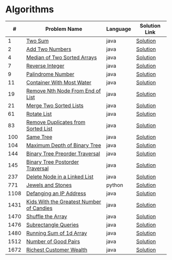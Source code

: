 # Algorithms

|#|Problem Name|Language|Solution Link|
---|---|---|---
|1|[Two Sum](https://leetcode.com/problems/two-sum/)|java|[Solution](./TwoSum.java)|
|2|[Add Two Numbers](https://leetcode.com/problems/add-two-numbers/)|java|[Solution](./AddTwoNumbers.java)|
|4|[Median of Two Sorted Arrays](https://leetcode.com/problems/median-of-two-sorted-arrays/)|java|[Solution](./MedianOfTwoSortedArrays.java)|
|7|[Reverse Integer](https://leetcode.com/problems/reverse-integer/)|java|[Solution](./ReverseInteger.java)|
|9|[Palindrome Number](https://leetcode.com/problems/palindrome-number/)|java|[Solution](./PalindromeNumber.java)|
|11|[Container With Most Water](https://leetcode.com/problems/container-with-most-water/)|java|[Solution](./ContainerWithMostWater.java)|
|19|[Remove Nth Node From End of List](https://leetcode.com/problems/remove-nth-node-from-end-of-list/)|java|[Solution](./RemoveNthNodeFromEndofList.java)|
|21|[Merge Two Sorted Lists](https://leetcode.com/problems/merge-two-sorted-lists/)|java|[Solution](./MergeTwoSortedLists.java)|
|61|[Rotate List](https://leetcode.com/problems/rotate-list/)|java|[Solution](./RotateList.java)|
|83|[Remove Duplicates from Sorted List](https://leetcode.com/problems/remove-duplicates-from-sorted-list/)|java|[Solution](./RemoveDuplicatesfromSortedList.java)|
|100|[Same Tree](https://leetcode.com/problems/same-tree/)|java|[Solution](./SameTree.java)|
|104|[Maximum Depth of Binary Tree](https://leetcode.com/problems/maximum-depth-of-binary-tree/)|java|[Solution](./MaximumDepthofBinaryTree.java)|
|144|[Binary Tree Preorder Traversal](https://leetcode.com/problems/binary-tree-preorder-traversal/)|java|[Solution](./BinaryTreePreorderTraversal.java)|
|145|[Binary Tree Postorder Traversal](https://leetcode.com/problems/binary-tree-postorder-traversal/)|java|[Solution](./BinaryTreePostorderTraversal.java)|
|237|[Delete Node in a Linked List](https://leetcode.com/problems/delete-node-in-a-linked-list/)|java|[Solution](./DeleteNodeinaLinkedList.java)|
|771|[Jewels and Stones](https://leetcode.com/problems/jewels-and-stones/)|python|[Solution](./JewelsandStones.py)|
|1108|[Defanging an IP Address](https://leetcode.com/problems/defanging-an-ip-address/)|java|[Solution](./DefanginganIPAddress.java)|
|1431|[Kids With the Greatest Number of Candies](https://leetcode.com/problems/kids-with-the-greatest-number-of-candies/)|java|[Solution](./KidsWiththeGreatestNumberofCandies.java)|
|1470|[Shuffle the Array](https://leetcode.com/problems/shuffle-the-array/)|java|[Solution](./ShuffletheArray.java)|
|1476|[Subrectangle Queries](https://leetcode.com/problems/subrectangle-queries/)|java|[Solution](./SubrectangleQueries.java)|
|1480|[Running Sum of 1d Array](https://leetcode.com/problems/running-sum-of-1d-array/)|java|[Solution](./RunningSumof1dArray.java)|
|1512|[Number of Good Pairs](https://leetcode.com/problems/number-of-good-pairs/)|java|[Solution](./NumberofGoodPairs.java)|
|1672|[Richest Customer Wealth](https://leetcode.com/problems/richest-customer-wealth/)|java|[Solution](./RichestCustomerWealth.java)|





